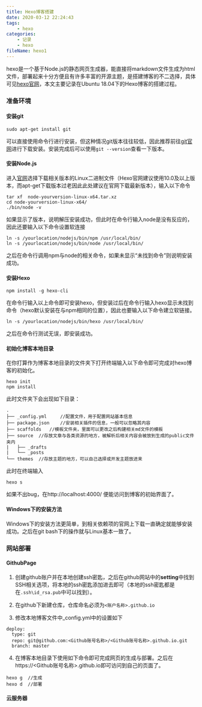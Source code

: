 ```yaml
---
title: Hexo博客搭建
date: 2020-03-12 22:24:43
tags:
    - hexo
categories:
    - 记录
    - hexo
fileName: hexo1
---
```

hexo是一个基于Node.js的静态网页生成器，能直接将markdown文件生成为html文件，部署起来十分方便且有许多丰富的开源主题，是搭建博客的不二选择，具体可见[hexo官网](https://hexo.io/zh-cn/)，本文主要记录在Ubuntu 18.04下的Hexo博客的搭建过程。

### 准备环境
#### 安装git
```
sudo apt-get install git
```
可以直接使用命令行进行安装，但这种情况git版本往往较低，因此推荐前往[git官网](https://git-scm.com/)进行下载安装。安装完成后可以使用`git --version`查看一下版本。

#### 安装Node.js
进入[官网](http://nodejs.cn/download/)选择下载相关版本的Linux二进制文件（Hexo官网建议使用10.0及以上版本，而apt-get下载版本过老因此此处建议在官网下载最新版本），输入以下命令
```
tar xf  node-yourversion-linux-x64.tar.xz
cd node-yourversion-linux-x64/
./bin/node -v
```
如果显示了版本，说明解压安装成功，但此时在命令行输入node是没有反应的，因此还要输入以下命令设置软连接
```
ln -s /yourlocation/nodejs/bin/npm /usr/local/bin/ 
ln -s /yourlocation/nodejs/bin/node /usr/local/bin/ 
```
之后在命令行调用npm与node的相关命令，如果未显示“未找到命令”则说明安装成功。

#### 安装Hexo
```
npm install -g hexo-cli
```
在命令行输入以上命令即可安装hexo，但安装过后在命令行输入hexo显示未找到命令（hexo默认安装在与npm相同的位置），因此也要输入以下命令建立软链接。
```
ln -s /yourlocation/nodejs/bin/hexo /usr/local/bin/ 
```
之后在命令行测试无误，即安装成功。

#### 初始化博客本地目录
在你打算作为博客本地目录的文件夹下打开终端输入以下命令即可完成对hexo博客的初始化。
```
hexo init
npm install
```
此时文件夹下会出现如下目录：
```
.
├── _config.yml     //配置文件，用于配置网站基本信息
├── package.json    //安装相关插件的信息，一般可以忽略其内容
├── scaffolds   //模板文件夹，里面可以更改之后构建相关md文件的模板
├── source  //存放文章与各类资源的地方，被解析后相关内容会被放到生成的public文件夹内
|   ├── _drafts
|   └── _posts
└── themes  //存放主题的地方，可以自己选择或开发主题放进来
```
此时在终端输入
```
hexo s
```
如果不出bug，在http://localhost:4000/ 便能访问到博客的初始界面了。

#### Windows下的安装方法
Windows下的安装方法更简单，到相关依赖项的官网上下载一直确定就能够安装成功。之后在git bash下的操作就与Linux基本一致了。

### 网站部署
#### GithubPage
1. 创建github账户并在本地创建ssh密匙，之后在github网站中的**setting**中找到SSH相关选项，将本地的ssh密匙添加进去即可（本地的ssh密匙都是在`.ssh\id_rsa.pub`中可以找到）。

2. 在github下新建仓库，仓库命名必须为`<账户名称>.github.io`
3. 修改本地博客文件中_config.yml中的设置如下
```
deploy:
  type: git
  repo: git@github.com:<Github账号名称>/<Github账号名称>.github.io.git
  branch: master
```
4. 在博客本地目录下使用如下命令即可完成网页的生成与部署。之后在https://<Github账号名称>.github.io即可访问到自己的页面了。
```
hexo g  //生成
hexo d  //部署
```

#### 云服务器

